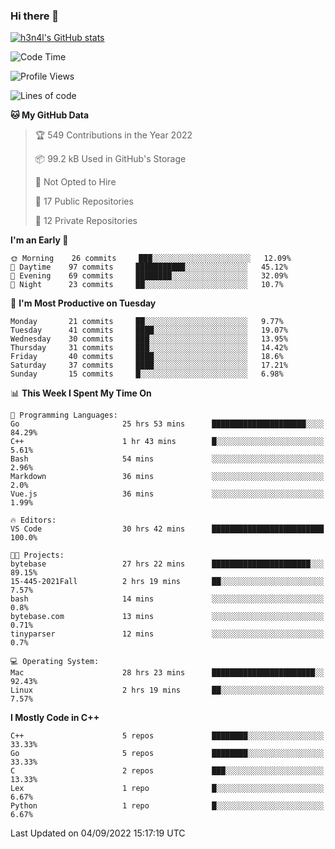 ### Hi there 👋

[![h3n4l's GitHub stats](https://github-readme-stats.vercel.app/api?username=h3n4l&count_private=true&show_icons=true&theme=radical)](https://github.com/h3n4l/github-readme-stats)

<!--START_SECTION:waka-->
![Code Time](http://img.shields.io/badge/Code%20Time-650%20hrs%2043%20mins-blue)

![Profile Views](http://img.shields.io/badge/Profile%20Views-3-blue)

![Lines of code](https://img.shields.io/badge/From%20Hello%20World%20I%27ve%20Written-43%20Thousand%20lines%20of%20code-blue)

**🐱 My GitHub Data** 

> 🏆 549 Contributions in the Year 2022
 > 
> 📦 99.2 kB Used in GitHub's Storage 
 > 
> 🚫 Not Opted to Hire
 > 
> 📜 17 Public Repositories 
 > 
> 🔑 12 Private Repositories  
 > 
**I'm an Early 🐤** 

```text
🌞 Morning    26 commits     ███░░░░░░░░░░░░░░░░░░░░░░   12.09% 
🌆 Daytime    97 commits     ███████████░░░░░░░░░░░░░░   45.12% 
🌃 Evening    69 commits     ████████░░░░░░░░░░░░░░░░░   32.09% 
🌙 Night      23 commits     ██░░░░░░░░░░░░░░░░░░░░░░░   10.7%

```
📅 **I'm Most Productive on Tuesday** 

```text
Monday       21 commits     ██░░░░░░░░░░░░░░░░░░░░░░░   9.77% 
Tuesday      41 commits     ████░░░░░░░░░░░░░░░░░░░░░   19.07% 
Wednesday    30 commits     ███░░░░░░░░░░░░░░░░░░░░░░   13.95% 
Thursday     31 commits     ███░░░░░░░░░░░░░░░░░░░░░░   14.42% 
Friday       40 commits     ████░░░░░░░░░░░░░░░░░░░░░   18.6% 
Saturday     37 commits     ████░░░░░░░░░░░░░░░░░░░░░   17.21% 
Sunday       15 commits     █░░░░░░░░░░░░░░░░░░░░░░░░   6.98%

```


📊 **This Week I Spent My Time On** 

```text
💬 Programming Languages: 
Go                       25 hrs 53 mins      █████████████████████░░░░   84.29% 
C++                      1 hr 43 mins        █░░░░░░░░░░░░░░░░░░░░░░░░   5.61% 
Bash                     54 mins             ░░░░░░░░░░░░░░░░░░░░░░░░░   2.96% 
Markdown                 36 mins             ░░░░░░░░░░░░░░░░░░░░░░░░░   2.0% 
Vue.js                   36 mins             ░░░░░░░░░░░░░░░░░░░░░░░░░   1.99%

🔥 Editors: 
VS Code                  30 hrs 42 mins      █████████████████████████   100.0%

🐱‍💻 Projects: 
bytebase                 27 hrs 22 mins      ██████████████████████░░░   89.15% 
15-445-2021Fall          2 hrs 19 mins       ██░░░░░░░░░░░░░░░░░░░░░░░   7.57% 
bash                     14 mins             ░░░░░░░░░░░░░░░░░░░░░░░░░   0.8% 
bytebase.com             13 mins             ░░░░░░░░░░░░░░░░░░░░░░░░░   0.71% 
tinyparser               12 mins             ░░░░░░░░░░░░░░░░░░░░░░░░░   0.7%

💻 Operating System: 
Mac                      28 hrs 23 mins      ███████████████████████░░   92.43% 
Linux                    2 hrs 19 mins       ██░░░░░░░░░░░░░░░░░░░░░░░   7.57%

```

**I Mostly Code in C++** 

```text
C++                      5 repos             ████████░░░░░░░░░░░░░░░░░   33.33% 
Go                       5 repos             ████████░░░░░░░░░░░░░░░░░   33.33% 
C                        2 repos             ███░░░░░░░░░░░░░░░░░░░░░░   13.33% 
Lex                      1 repo              █░░░░░░░░░░░░░░░░░░░░░░░░   6.67% 
Python                   1 repo              █░░░░░░░░░░░░░░░░░░░░░░░░   6.67%

```



 Last Updated on 04/09/2022 15:17:19 UTC
<!--END_SECTION:waka-->

